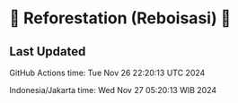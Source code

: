 
# 🌳 Reforestation (Reboisasi) 🌲

## Last Updated

GitHub Actions time: Tue Nov 26 22:20:13 UTC 2024

Indonesia/Jakarta time: Wed Nov 27 05:20:13 WIB 2024
